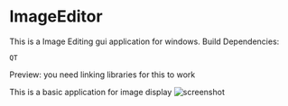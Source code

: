 # ImageEditor
This is a Image Editing gui application for windows.
Build Dependencies:
```
QT 
```

Preview:
you need linking libraries for this to work

This is a basic application for image display
![screenshot](https://github.com/pahuldeep/ImageDisplay/assets/52893813/77658fd3-67be-4460-8a29-ff301d37d1d0)
